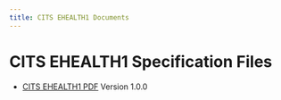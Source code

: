 ```yaml
---
title: CITS EHEALTH1 Documents
---
```

CITS EHEALTH1 Specification Files
=======================

- [CITS EHEALTH1 PDF](./CITS_EHEALTH1_v1.0.pdf)
  Version 1.0.0
